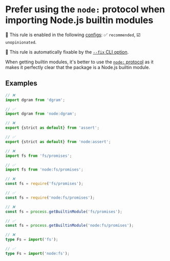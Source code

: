 # Prefer using the `node:` protocol when importing Node.js builtin modules

💼 This rule is enabled in the following [configs](https://github.com/sindresorhus/eslint-plugin-unicorn#recommended-config): ✅ `recommended`, ☑️ `unopinionated`.

🔧 This rule is automatically fixable by the [`--fix` CLI option](https://eslint.org/docs/latest/user-guide/command-line-interface#--fix).

<!-- end auto-generated rule header -->
<!-- Do not manually modify this header. Run: `npm run fix:eslint-docs` -->

When getting builtin modules, it's better to use the [`node:` protocol](https://nodejs.org/api/esm.html#node-imports) as it makes it perfectly clear that the package is a Node.js builtin module.

## Examples

```js
// ❌
import dgram from 'dgram';

// ✅
import dgram from 'node:dgram';
```

```js
// ❌
export {strict as default} from 'assert';

// ✅
export {strict as default} from 'node:assert';
```

```js
// ❌
import fs from 'fs/promises';

// ✅
import fs from 'node:fs/promises';
```

```js
// ❌
const fs = require('fs/promises');

// ✅
const fs = require('node:fs/promises');
```

```js
// ❌
const fs = process.getBuiltinModule('fs/promises');

// ✅
const fs = process.getBuiltinModule('node:fs/promises');
```

```ts
// ❌
type Fs = import('fs');

// ✅
type Fs = import('node:fs');
```
